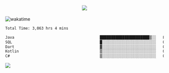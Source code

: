 <h1 align="center">
  <img src="https://readme-typing-svg.herokuapp.com/?font=Righteous&size=35&center=true&vCenter=true&width=500&height=70&duration=4000&lines=Hi!+%F0%9F%91%8B+I%27m+Ali%20Osman!;" />
</h1>


![wakatime](https://wakatime.com/share/@aliosmanoktar/3a8ffe71-6da4-4964-913b-2f09afbe53bf.svg?cache=none)
<!--START_SECTION:waka-->

```txt
Total Time: 3,063 hrs 4 mins

Java                                      ██████████████████████▒░░   89.43 %
SQL                                       █░░░░░░░░░░░░░░░░░░░░░░░░   04.33 %
Dart                                      ▓░░░░░░░░░░░░░░░░░░░░░░░░   02.27 %
Kotlin                                    ▒░░░░░░░░░░░░░░░░░░░░░░░░   00.72 %
C#                                        ▒░░░░░░░░░░░░░░░░░░░░░░░░   00.67 %
```

<!--END_SECTION:waka-->

<img src="https://profile-counter.glitch.me/aliosmanoktar/count.svg" />

